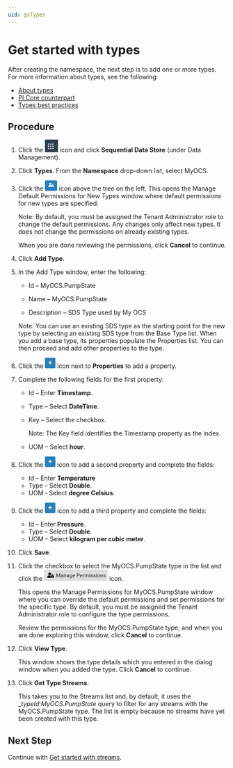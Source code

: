 ```yaml
---
uid: gsTypes
---
```


# Get started with types

After creating the namespace, the next step is to add one or more types. For more information about types, see the following:

- [About types](xref:ccTypes)
- [PI Core counterpart](xref:ccTypes#types-pi-core)
- [Types best practices](xref:bpTypes)

## Procedure

1. Click the ![Menu icon](images\menu-icon.png) icon and click **Sequential Data Store** (under Data Management).

1. Click **Types**. From the **Namespace** drop-down list, select MyOCS.

1. Click the ![Manage Default Type Permissions icon](images\ManageDefaultIcon.png) icon above the tree on the left. 
   This opens the Manage Default Permissions for New Types window where default permissions for new types are specified. 

   Note: By default, you must be assigned the Tenant Administrator role to change the default permissions. Any changes only affect new types. It does not change the permissions on already existing types. 

   When you are done reviewing the permissions, click **Cancel** to continue.

1. Click **Add Type**.

1. In the Add Type window, enter the following:

   - Id &ndash; MyOCS.PumpState

   - Name &ndash; MyOCS.PumpState

   - Description &ndash; SDS Type used by My OCS

    Note: You can use an existing SDS type as the starting point for the new type by selecting an existing SDS type from the Base Type list. When you add a base type, its properties populate the Properties list. You can then proceed and add other properties to the type.

1. Click the ![Properties icon](images\PropertiesPlusIcon.png) icon next to **Properties** to add a property.

1. Complete the following fields for the first property:
   - Id &ndash; Enter **Timestamp**.
   
   - Type &ndash; Select **DateTime**. 
   
   - Key &ndash; Select the checkbox.
   
     Note: The Key field identifies the Timestamp property as the index.
     
   - UOM &ndash; Select **hour**.
   
1. Click the ![Properties icon](images\PropertiesPlusIcon.png) icon to add a second property and complete the fields:
   - Id &ndash; Enter **Temperature**
   - Type &ndash; Select **Double**.
   - UOM &dash; Select **degree Celsius**.
   
1. Click the ![Properties icon](images\PropertiesPlusIcon.png) icon to add a third property and complete the fields:

   - Id &ndash; Enter **Pressure**.
   - Type &ndash; Select **Double**.
   - UOM &ndash; Select **kilogram per cubic meter**.

1. Click **Save**.

1. Click the checkbox to select the MyOCS.PumpState type in the list and click the ![Manage Permissions icon](images/manage-permissions-icon.png) icon.

    This opens the Manage Permissions for MyOCS.PumpState window where you can override the default permissions and set permissions for the specific type. By default, you must be assigned the Tenant Administrator role to configure the type permissions.

    Review the permissions for the MyOCS.PumpState type, and when you are done exploring this window, click **Cancel** to continue. 

1. Click **View Type**.

   This window shows the type details which you entered in the dialog window when you added the type. Click **Cancel** to continue.

1. Click **Get Type Streams**.

   This takes you to the Streams list and, by default, it uses the _*typeId:MyOCS.PumpState* query to filter for any streams with the MyOCS.PumpState type. The list is empty because no streams have yet been created with this type.
   

## Next Step

Continue with [Get started with streams](xref:gsStreams).
